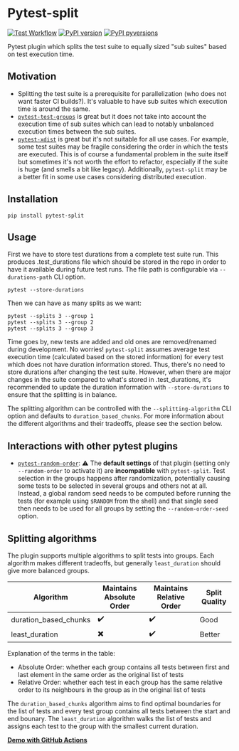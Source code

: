 # Pytest-split

[![Test Workflow](https://github.com/jerry-git/pytest-split/actions/workflows/test.yml/badge.svg?branch=master
)](https://github.com/jerry-git/pytest-split/actions/workflows/test.yml?query=branch%3Amaster)
[![PyPI version](https://badge.fury.io/py/pytest-split.svg)](https://pypi.python.org/pypi/pytest-split/)
[![PyPI pyversions](https://img.shields.io/pypi/pyversions/pytest-split.svg)](https://pypi.python.org/pypi/pytest-split/)

Pytest plugin which splits the test suite to equally sized "sub suites" based on test execution time.

## Motivation
* Splitting the test suite is a prerequisite for parallelization (who does not want faster CI builds?). It's valuable to have sub suites which execution time is around the same.
* [`pytest-test-groups`](https://pypi.org/project/pytest-test-groups/) is great but it does not take into account the execution time of sub suites which can lead to notably unbalanced execution times between the sub suites.
* [`pytest-xdist`](https://pypi.org/project/pytest-xdist/) is great but it's not suitable for all use cases.
For example, some test suites may be fragile considering the order in which the tests are executed.
This is of course a fundamental problem in the suite itself but sometimes it's not worth the effort to refactor, especially if the suite is huge (and smells a bit like legacy).
Additionally, `pytest-split` may be a better fit in some use cases considering distributed execution.

## Installation
```
pip install pytest-split
```

## Usage
First we have to store test durations from a complete test suite run.
This produces .test_durations file which should be stored in the repo in order to have it available during future test runs.
The file path is configurable via `--durations-path` CLI option.
```
pytest --store-durations
```

Then we can have as many splits as we want:
```
pytest --splits 3 --group 1
pytest --splits 3 --group 2
pytest --splits 3 --group 3
```

Time goes by, new tests are added and old ones are removed/renamed during development. No worries!
`pytest-split` assumes average test execution time (calculated based on the stored information) for every test which does not have duration information stored.
Thus, there's no need to store durations after changing the test suite.
However, when there are major changes in the suite compared to what's stored in .test_durations, it's recommended to update the duration information with `--store-durations` to ensure that the splitting is in balance.

The splitting algorithm can be controlled with the `--splitting-algorithm` CLI option and defaults to `duration_based_chunks`. For more information about the different algorithms and their tradeoffs, please see the section below.

## Interactions with other pytest plugins
* [`pytest-random-order`](https://github.com/jbasko/pytest-random-order): ⚠️ The **default settings** of that plugin (setting only `--random-order` to activate it) are **incompatible** with `pytest-split`. Test selection in the groups happens after randomization, potentially causing some tests to be selected in several groups and others not at all. Instead, a global random seed needs to be computed before running the tests (for example using `$RANDOM` from the shell) and that single seed then needs to be used for all groups by setting the `--random-order-seed` option.

## Splitting algorithms
The plugin supports multiple algorithms to split tests into groups.
Each algorithm makes different tradeoffs, but generally `least_duration` should give more balanced groups.

| Algorithm      | Maintains Absolute Order | Maintains Relative Order | Split Quality |
|----------------|--------------------------|--------------------------|---------------|
| duration_based_chunks       | :heavy_check_mark:       | :heavy_check_mark:       | Good          |
| least_duration | :heavy_multiplication_x: | :heavy_check_mark:       | Better        |

Explanation of the terms in the table:
* Absolute Order: whether each group contains all tests between first and last element in the same order as the original list of tests
* Relative Order: whether each test in each group has the same relative order to its neighbours in the group as in the original list of tests

The `duration_based_chunks` algorithm aims to find optimal boundaries for the list of tests and every test group contains all tests between the start and end bounary.
The `least_duration` algorithm walks the list of tests and assigns each test to the group with the smallest current duration.


[**Demo with GitHub Actions**](https://github.com/jerry-git/pytest-split-gh-actions-demo)
